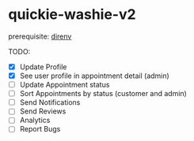 # quickie-washie-v2

prerequisite: [direnv](https://direnv.net/#getting-started)

TODO:
- [x] Update Profile
- [x] See user profile in appointment detail (admin)
- [ ] Update Appointment status
- [ ] Sort Appointments by status (customer and admin)
- [ ] Send Notifications
- [ ] Send Reviews
- [ ] Analytics
- [ ] Report Bugs
